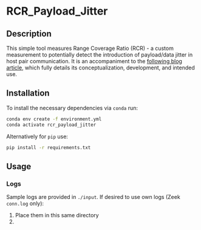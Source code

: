 # RCR_Payload_Jitter
## Description
This simple tool measures Range Coverage Ratio (RCR) - a custom measurement to potentially detect the introduction of payload/data jitter in host pair communication. It is an accompaniment to the [following blog article](https://www.activecountermeasures.com/measuring-data-jitter-using-rcr/), which fully details its conceptualization, development, and intended use. 

## Installation
To install the necessary dependencies via `conda` run:

```bash
conda env create -f environment.yml
conda activate rcr_payload_jitter
```

Alternatively for `pip` use:

```bash
pip install -r requirements.txt
```

## Usage 
### Logs
Sample logs are provided in `./input`. If desired to use own logs (Zeek `conn.log` only):
1. Place them in this same directory
2. 
